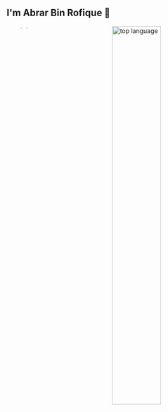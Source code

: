 ## I'm  Abrar Bin Rofique 👋
<img alt='my stats' align='left' height='5vw' width='47%' src='https://github-readme-stats.vercel.app/api?username=abrarbinrofique&show_icons=true'/>

<img alt='top language' align='left' width='47%' src='https://github-readme-stats.vercel.app/api/top-langs/?username=abrarbinrofique&layout=compact'/>
